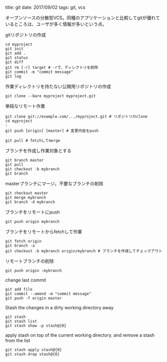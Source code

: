 title: git
date: 2017/09/02
tags: git, vcs

オープンソースの分散型VCS。同種のアプリケーションと比較してgitが優れているところは、ユーザが多く情報が多いという点。

gitリポジトリの作成

	cd myproject
	git init
	git add .
	git status
	git diff
	git rm [-r] target # -rで、ディレクトリを削除
	git commit -m "commit message"
	git log

作業ディレクトリを持たない公開用リポジトリの作成

	git clone --bare myproject myproject.git

単純なリモート作業

	git clone git://example.com/.../myproject.git # リポジトリのclone
	cd myproject
	:
	git push [origin] [master] # 変更内容をpush
	
	git pull # fetchしてmerge

ブランチを作成し作業対象とする

	git branch master
	git pull
	git checkout -b mybranch
	git branch

masterブランチにマージ。不要なブランチの削除

	git checkout master
	git merge mybranch
	git branch -d mybranch

ブランチをリモートにpush

	git push origin mybranch

ブランチをリモートからfetchして作業

	git fetch origin
	git branch -a
	git checkout -b mybranch origin/mybranch # ブランチを作成してチェックアウト

リモートブランチの削除

	git push origin :mybranch

change last commit

	git add file
	git commit --amend -m "commit message"
	git push -f origin master

Stash the changes in a dirty working directory away

	git stash
	git stash list
	git stash show -p stash@{0}

apply stash on top of the current working directory. and remove a stash from the list

	git stash apply stash@{0}
	git stash drop stash@{0}
